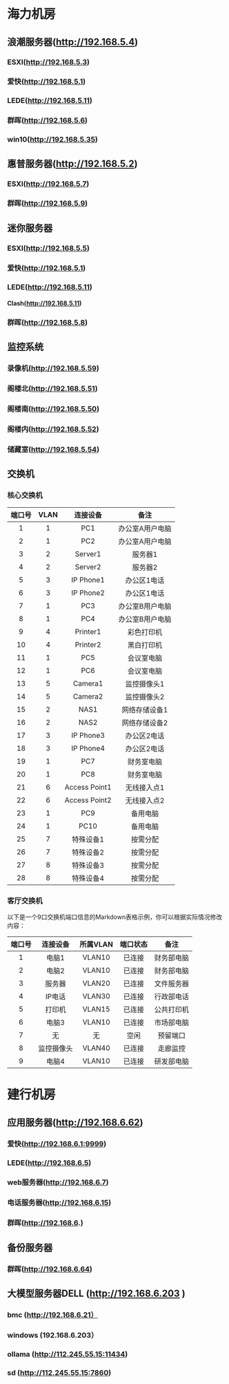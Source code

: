 # 海力机房

## 浪潮服务器(http://192.168.5.4)
### ESXI(http://192.168.5.3)
### 爱快(http://192.168.5.1)
### LEDE(http://192.168.5.11)
### 群晖(http://192.168.5.6)
### win10(http://192.168.5.35)


## 惠普服务器(http://192.168.5.2)
### ESXI(http://192.168.5.7)
### 群晖(http://192.168.5.9)

## 迷你服务器
### ESXI(http://192.168.5.5)
### 爱快(http://192.168.5.1)
### LEDE(http://192.168.5.11)
#### Clash(http://192.168.5.11)
### 群晖(http://192.168.5.8)

## 监控系统
### 录像机(http://192.168.5.59)
### 阁楼北(http://192.168.5.51)
### 阁楼南(http://192.168.5.50)
### 阁楼内(http://192.168.5.52)
### 储藏室(http://192.168.5.54)


## 交换机
### 核心交换机
|端口号|VLAN|连接设备|备注|
|:----:|:----:|:----:|:----:|
|1|1|PC1|办公室A用户电脑|
|2|1|PC2|办公室A用户电脑|
|3|2|Server1|服务器1|
|4|2|Server2|服务器2|
|5|3|IP Phone1|办公区1电话|
|6|3|IP Phone2|办公区1电话|
|7|1|PC3|办公室B用户电脑|
|8|1|PC4|办公室B用户电脑|
|9|4|Printer1|彩色打印机|
|10|4|Printer2|黑白打印机|
|11|1|PC5|会议室电脑|
|12|1|PC6|会议室电脑|
|13|5|Camera1|监控摄像头1|
|14|5|Camera2|监控摄像头2|
|15|2|NAS1|网络存储设备1|
|16|2|NAS2|网络存储设备2|
|17|3|IP Phone3|办公区2电话|
|18|3|IP Phone4|办公区2电话|
|19|1|PC7|财务室电脑|
|20|1|PC8|财务室电脑|
|21|6|Access Point1|无线接入点1|
|22|6|Access Point2|无线接入点2|
|23|1|PC9|备用电脑|
|24|1|PC10|备用电脑|
|25|7|特殊设备1|按需分配|
|26|7|特殊设备2|按需分配|
|27|8|特殊设备3|按需分配|
|28|8|特殊设备4|按需分配|
### 客厅交换机
以下是一个9口交换机端口信息的Markdown表格示例，你可以根据实际情况修改内容：

|端口号|连接设备|所属VLAN|端口状态|备注|
|:------:|:------:|:------:|:------:|:------:|
|1|电脑1|VLAN10|已连接|财务部电脑|
|2|电脑2|VLAN10|已连接|财务部电脑|
|3|服务器|VLAN20|已连接|文件服务器|
|4|IP电话|VLAN30|已连接|行政部电话|
|5|打印机|VLAN15|已连接|公共打印机|
|6|电脑3|VLAN10|已连接|市场部电脑|
|7|无|无|空闲|预留端口|
|8|监控摄像头|VLAN40|已连接|走廊监控|
|9|电脑4|VLAN10|已连接|研发部电脑|

# 建行机房


## 应用服务器(http://192.168.6.62)

### 爱快(http://192.168.6.1:9999)
### LEDE(http://192.168.6.5)
### web服务器(http://192.168.6.7)
### 电话服务器(http://192.168.6.15)
### 群晖(http://192.168.6.)

## 备份服务器
### 群晖(http://192.168.6.64)

## 大模型服务器DELL (http://192.168.6.203  )
### bmc (http://192.168.6.21）
### windows (192.168.6.203）
### ollama (http://112.245.55.15:11434)
### sd (http://112.245.55.15:7860)

